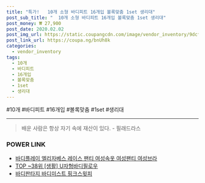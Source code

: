 ```yaml
--- 
title: "특가!   10개 소형 바디피트 16개입 볼록맞춤 1set 생리대" 
post_sub_title: "  10개 소형 바디피트 16개입 볼록맞춤 1set 생리대" 
post_money: ₩ 27,900 
post_date: 2020.02.02 
post_img_url: https://static.coupangcdn.com/image/vendor_inventory/9dcf/dc598299392de2cab1e567f1c880effb698e2d534fbac2c89d714feb325b.jpg 
post_link_url: https://coupa.ng/bnUh8k 
categories: 
  - vendor_inventory 
tags: 
  - 10개 
  - 바디피트 
  - 16개입 
  - 볼록맞춤 
  - 1set 
  - 생리대 
--- 
```

  #10개 #바디피트 #16개입 #볼록맞춤 #1set #생리대 
<hr> 

> 배운 사람은 항상 자기 속에 재산이 있다. - 필래드라스 


### POWER LINK

* <a href="https://blog.naver.com/fasyy4321/221787696742" target="_blank">바디플레이 엘리자베스 레이스 팬티 여성속옷 여성팬티 여성브라</a>
* <a href="https://blog.naver.com/fasyy4321/221777377016" target="_blank"> TOP ~38위 [생활] U자형바디필로우</a>
* <a href="https://blog.naver.com/fasyy4321/221792666969" target="_blank">바디판타지 바디미스트 핑크스윗피</a>

